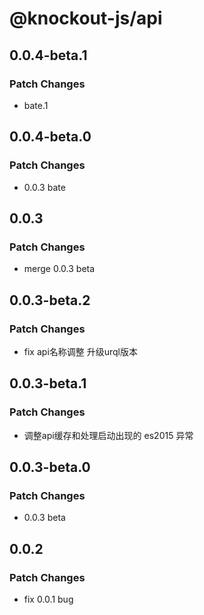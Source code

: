 # @knockout-js/api

## 0.0.4-beta.1

### Patch Changes

- bate.1

## 0.0.4-beta.0

### Patch Changes

- 0.0.3 bate

## 0.0.3

### Patch Changes

- merge 0.0.3 beta

## 0.0.3-beta.2

### Patch Changes

- fix api名称调整 升级urql版本

## 0.0.3-beta.1

### Patch Changes

- 调整api缓存和处理启动出现的 es2015 异常

## 0.0.3-beta.0

### Patch Changes

- 0.0.3 beta

## 0.0.2

### Patch Changes

- fix 0.0.1 bug
